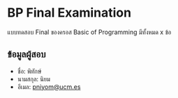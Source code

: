 # BP Final Examination

แบบทดสอบ Final ของครอส Basic of Programming มีทั้งหมด x ข้อ

## ข้อมูลผู้สอบ

- ชื่อ: พิทักษ์
- นามสกุล: นิยม
- อีเมล: pniyom@ucm.es

